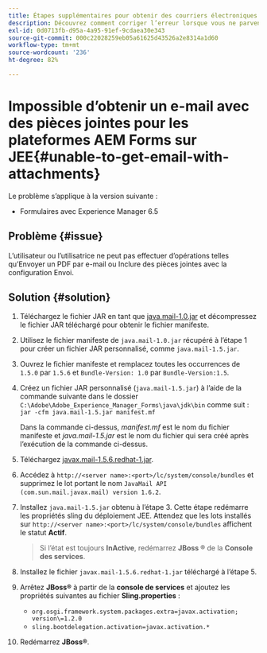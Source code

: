 ```yaml
---
title: Étapes supplémentaires pour obtenir des courriers électroniques avec des pièces jointes
description: Découvrez comment corriger l’erreur lorsque vous ne parvenez pas à récupérer des courriers électroniques avec des pièces jointes pour les plateformes AEM Forms on JEE.
exl-id: 0d0713fb-d95a-4a95-91ef-9cdaea30e343
source-git-commit: 000c22028259eb05a61625d43526a2e8314a1d60
workflow-type: tm+mt
source-wordcount: '236'
ht-degree: 82%

---
```


# Impossible d’obtenir un e-mail avec des pièces jointes pour les plateformes AEM Forms sur JEE{#unable-to-get-email-with-attachments}

Le problème s’applique à la version suivante :

* Formulaires avec Experience Manager 6.5

## Problème {#issue}

L’utilisateur ou l’utilisatrice ne peut pas effectuer d’opérations telles qu’Envoyer un PDF par e-mail ou Inclure des pièces jointes avec la configuration Envoi.

## Solution {#solution}

1. Téléchargez le fichier JAR en tant que [java.mail-1.0.jar](/help/forms/using/java.mail-1.0.jar) et décompressez le fichier JAR téléchargé pour obtenir le fichier manifeste.

1. Utilisez le fichier manifeste de `java.mail-1.0.jar` récupéré à l’étape 1 pour créer un fichier JAR personnalisé, comme `java.mail-1.5.jar`.

1. Ouvrez le fichier manifeste et remplacez toutes les occurrences de `1.5.0` par `1.5.6` et `Bundle-Version: 1.0` par `Bundle-Version:1.5`.

1. Créez un fichier JAR personnalisé (`java.mail-1.5.jar`) à l’aide de la commande suivante dans le dossier `C:\Adobe\Adobe_Experience_Manager_Forms\java\jdk\bin` comme suit :
   `jar -cfm java.mail-1.5.jar manifest.mf`

   Dans la commande ci-dessus, *manifest.mf* est le nom du fichier manifeste et *java.mail-1.5.jar* est le nom du fichier qui sera créé après l’exécution de la commande ci-dessus.

1. Téléchargez [javax.mail-1.5.6.redhat-1.jar](https://mvnrepository.com/artifact/com.sun.mail/javax.mail/1.5.6.redhat-1).

1. Accédez à `http://<server name>:<port>/lc/system/console/bundles` et supprimez le lot portant le nom `JavaMail API (com.sun.mail.javax.mail) version 1.6.2`.

1. Installez `java.mail-1.5.jar` obtenu à l’étape 3. Cette étape redémarre les propriétés sling du déploiement JEE. Attendez que les lots installés sur `http://<server name>:<port>/lc/system/console/bundles` affichent le statut **Actif**.

   >Si l’état est toujours **InActive**, redémarrez   **JBoss ®** de la **Console des services**.


1. Installez le fichier `javax.mail-1.5.6.redhat-1.jar` téléchargé à l’étape 5.

1. Arrêtez **JBoss®** à partir de la **console de services** et ajoutez les propriétés suivantes au fichier **Sling.properties** :
   * `org.osgi.framework.system.packages.extra=javax.activation; version\=1.2.0`
   * `sling.bootdelegation.activation=javax.activation.*`

1. Redémarrez **JBoss®**.
